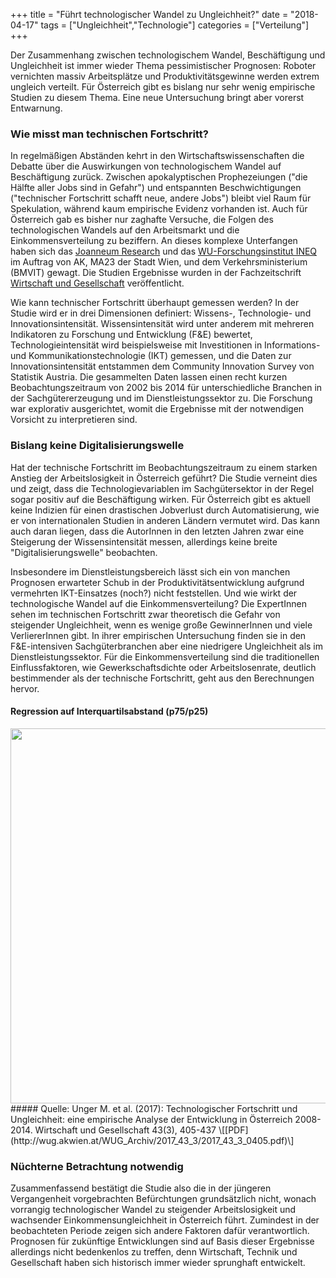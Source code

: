 +++
title = "Führt technologischer Wandel zu Ungleichheit?"
date = "2018-04-17"
tags = ["Ungleichheit","Technologie"]
categories = ["Verteilung"]
+++

Der Zusammenhang zwischen technologischem Wandel, Beschäftigung und Ungleichheit ist immer wieder Thema pessimistischer Prognosen: Roboter vernichten massiv Arbeitsplätze und Produktivitätsgewinne werden extrem ungleich verteilt. Für Österreich gibt es bislang nur sehr wenig empirische Studien zu diesem Thema. Eine neue Untersuchung bringt aber vorerst Entwarnung. <!--more-->

### Wie misst man technischen Fortschritt?

In regelmäßigen Abständen kehrt in den Wirtschaftswissenschaften die Debatte über die Auswirkungen von technologischem Wandel auf Beschäftigung zurück. Zwischen apokalyptischen Prophezeiungen ("die Hälfte aller Jobs sind in Gefahr") und entspannten Beschwichtigungen ("technischer Fortschritt schafft neue, andere Jobs") bleibt viel Raum für Spekulation, während kaum empirische Evidenz vorhanden ist. Auch für Österreich gab es bisher nur zaghafte Versuche, die Folgen des technologischen Wandels auf den Arbeitsmarkt und die Einkommensverteilung zu beziffern. An dieses komplexe Unterfangen haben sich das [Joanneum Research](https://www.joanneum.at) und das [WU-Forschungsinstitut INEQ](https://www.wu.ac.at/ineq/) im Auftrag von AK, MA23 der Stadt Wien, und dem Verkehrsministerium (BMVIT) gewagt. Die Studien Ergebnisse wurden in der Fachzeitschrift [Wirtschaft und Gesellschaft](http://wug.akwien.at/WUG_Archiv/2017_43_3/2017_43_3_0405.pdf) veröffentlicht.

Wie kann technischer Fortschritt überhaupt gemessen werden? In der Studie wird er in drei Dimensionen definiert: Wissens-, Technologie- und Innovationsintensität. Wissensintensität wird unter anderem mit mehreren Indikatoren zu Forschung und Entwicklung (F&E) bewertet, Technologieintensität wird beispielsweise mit Investitionen in Informations- und Kommunikationstechnologie (IKT) gemessen, und die Daten zur Innovationsintensität entstammen dem Community Innovation Survey von Statistik Austria. Die gesammelten Daten lassen einen recht kurzen Beobachtungszeitraum von 2002 bis 2014 für unterschiedliche Branchen in der Sachgütererzeugung und im Dienstleistungssektor zu. Die Forschung war explorativ ausgerichtet, womit die Ergebnisse mit der notwendigen Vorsicht zu interpretieren sind.

### Bislang keine Digitalisierungswelle

Hat der technische Fortschritt im Beobachtungszeitraum zu einem starken Anstieg der Arbeitslosigkeit in Österreich geführt? Die Studie verneint dies und zeigt, dass die Technologievariablen im Sachgütersektor in der Regel sogar positiv auf die Beschäftigung wirken. Für Österreich gibt es aktuell keine Indizien für einen drastischen Jobverlust durch Automatisierung, wie er von internationalen Studien in anderen Ländern vermutet wird. Das kann auch daran liegen, dass die AutorInnen in den letzten Jahren zwar eine Steigerung der Wissensintensität messen, allerdings keine breite "Digitalisierungswelle" beobachten.

Insbesondere im Dienstleistungsbereich lässt sich ein von manchen Prognosen erwarteter Schub in der Produktivitätsentwicklung aufgrund vermehrten IKT-Einsatzes (noch?) nicht feststellen.
Und wie wirkt der technologische Wandel auf die Einkommensverteilung? Die ExpertInnen sehen im technischen Fortschritt zwar theoretisch die Gefahr von steigender Ungleichheit, wenn es wenige große GewinnerInnen und viele VerliererInnen gibt. In ihrer empirischen Untersuchung finden sie in den F&E-intensiven Sachgüterbranchen aber eine niedrigere Ungleichheit als im Dienstleistungssektor. Für die Einkommensverteilung sind die traditionellen Einflussfaktoren, wie Gewerkschaftsdichte oder Arbeitslosenrate, deutlich bestimmender als der technische Fortschritt, geht aus den Berechnungen hervor.

#### Regression auf Interquartilsabstand (p75/p25)
<center><img src="/img/blog/TechWandel_Ungleichheit.jpg" style="height: 600px;"></center>
##### Quelle: Unger M. et al. (2017): Technologischer Fortschritt und Ungleichheit: eine empirische Analyse der Entwicklung in Österreich 2008-2014. Wirtschaft und Gesellschaft 43(3), 405-437 \[[PDF](http://wug.akwien.at/WUG_Archiv/2017_43_3/2017_43_3_0405.pdf)\]

### Nüchterne Betrachtung notwendig

Zusammenfassend bestätigt die Studie also die in der jüngeren Vergangenheit vorgebrachten Befürchtungen grundsätzlich nicht, wonach vorrangig technologischer Wandel zu steigender Arbeitslosigkeit und wachsender Einkommensungleichheit in Österreich führt. Zumindest in der beobachteten Periode zeigen sich andere Faktoren dafür verantwortlich. Prognosen für zukünftige Entwicklungen sind auf Basis dieser Ergebnisse allerdings nicht bedenkenlos zu treffen, denn Wirtschaft, Technik und Gesellschaft haben sich historisch immer wieder sprunghaft entwickelt.
